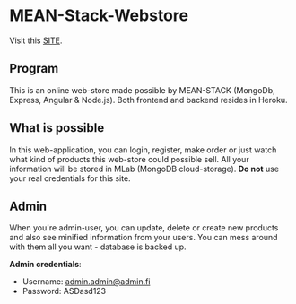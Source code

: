 # MEAN-Stack-Webstore

Visit this [SITE](https://suhautus-webstore-front.herokuapp.com/#/etusivu).

## Program

This is an online web-store made possible by MEAN-STACK (MongoDb, Express, Angular & Node.js).
Both frontend and backend resides in Heroku. 

## What is possible

In this web-application, you can login, register, make order or just watch what kind of products this web-store could possible sell. All your information will be stored in MLab (MongoDB cloud-storage). **Do not** use your real credentials for this site.

## Admin

When you're admin-user, you can update, delete or create new products and also see minified information from your users.
You can mess around with them all you want - database is backed up.

**Admin credentials**:
- Username: admin.admin@admin.fi
- Password: ASDasd123


